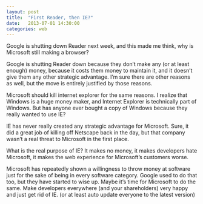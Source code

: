 ```yaml
---
layout: post
title:  "First Reader, then IE?"
date:   2013-07-01 14:30:00
categories: web
---
```


Google is shutting down Reader next week, and this made me think, why is Microsoft still making a browser? 

Google is shutting Reader down because they don’t make any (or at least enough) money, because it costs them money to maintain it, and it doesn’t give them any other strategic advantage. I’m sure there are other reasons as well, but the move is entirely justified by those reasons. 

Microsoft should kill internet explorer for the same reasons. I realize that Windows is a huge money maker, and Internet Explorer is technically part of Windows. But has anyone ever bought a copy of Windows because they really wanted to use IE? 

IE has never really created any strategic advantage for Microsoft. Sure, it did a great job of killing off Netscape back in the day, but that company wasn’t a real threat to Microsoft in the first place. 

What is the real purpose of IE? It makes no money, it makes developers hate Microsoft, it makes the web experience for Microsoft’s customers worse. 

Microsoft has repeatedly shown a willingness to throw money at software just for the sake of being in every software category. Google used to do that too, but they have started to wise up. Maybe it’s time for Microsoft to do the same. Make developers everywhere (and your shareholders) very happy and just get rid of IE. (or at least auto update everyone to the latest version)